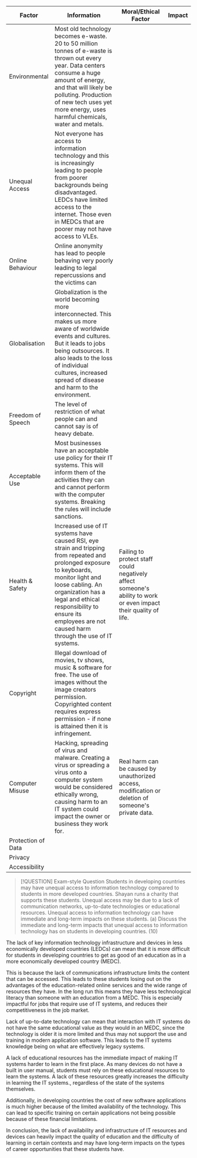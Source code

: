 
| Factor             | Information                                                                                                                                                                                                                                                                                | Moral/Ethical Factor                                                                                             | Impact |
| ------------------ | ------------------------------------------------------------------------------------------------------------------------------------------------------------------------------------------------------------------------------------------------------------------------------------------ | ---------------------------------------------------------------------------------------------------------------- | ------ |
| Environmental      | Most old technology becomes e-waste. 20 to 50 million tonnes of e-waste is thrown out every year. Data centers consume a huge amount of energy, and that will likely be polluting. Production of new tech uses yet more energy, uses harmful chemicals, water and metals.                  |                                                                                                                  |        |
| Unequal Access     | Not everyone has access to information technology and this is increasingly leading to people from poorer backgrounds being disadvantaged. LEDCs have limited access to the internet. Those even in MEDCs that are poorer may not have access to VLEs.                                      |                                                                                                                  |        |
| Online Behaviour   | Online anonymity has lead to people behaving very poorly leading to legal repercussions and the victims can                                                                                                                                                                                |                                                                                                                  |        |
| Globalisation      | Globalization is the world becoming more interconnected. This makes us more aware of worldwide events and cultures. But it leads to jobs being outsources. It also leads to the loss of individual cultures, increased spread of disease and harm to the environment.                      |                                                                                                                  |        |
| Freedom of Speech  | The level of restriction of what people can and cannot say is of heavy debate.                                                                                                                                                                                                             |                                                                                                                  |        |
| Acceptable Use     | Most businesses have an acceptable use policy for their IT systems. This will inform them of the activities they can and cannot perform with the computer systems. Breaking the rules will include sanctions.                                                                              |                                                                                                                  |        |
| Health & Safety    | Increased use of IT systems have caused RSI, eye strain and tripping from repeated and prolonged exposure to keyboards, monitor light and loose cabling. An organization has a legal and ethical responsibility to ensure its employees are not caused harm through the use of IT systems. | Failing to protect staff could negatively affect someone's ability to work or even impact their quality of life. |        |
| Copyright          | Illegal download of movies, tv shows, music & software for free. The use of images without the image creators permission. Copyrighted content requires express permission - if none is attained then it is infringement.                                                                   |                                                                                                                  |        |
| Computer Misuse    | Hacking, spreading of virus and malware. Creating a virus or spreading a virus onto a computer system would be considered ethically wrong, causing harm to an IT system could impact the owner or business they work for.                                                                  | Real harm can be caused by unauthorized access, modification or deletion of someone's private data.              |        |
| Protection of Data |                                                                                                                                                                                                                                                                                            |                                                                                                                  |        |
| Privacy            |                                                                                                                                                                                                                                                                                            |                                                                                                                  |        |
| Accessibility      |                                                                                                                                                                                                                                                                                            |                                                                                                                  |        |


> [!QUESTION] Exam-style Question
> Students in developing countries may have unequal access to information technology compared to students in more developed countries. 
> Shayan runs a charity that supports these students. Unequal access may be due to a lack of communication networks, up-to-date technologies or educational resources.
   Unequal access to information technology can have immediate and long-term impacts on these students. 
   (a) Discuss the immediate and long-term impacts that unequal access to information technology has on students in developing countries. (10) 

The lack of key information technology infrastructure and devices in less economically developed countries (LEDCs) can mean that it is more difficult for students in developing countries to get as good of an education as in a more economically developed country (MEDC). 

This is because the lack of communications infrastructure limits the content that can be accessed. This leads to these students losing out on the advantages of the education-related online services and the wide range of resources they have. In the long run this means they have less technological literacy than someone with an education from a MEDC. This is especially impactful for jobs that require use of IT systems, and reduces their competitiveness in the job market. 

Lack of up-to-date technology can mean that interaction with IT systems do not have the same educational value as they would in an MEDC, since the technology is older it is more limited and thus may not support the use and training in modern application software. This leads to the IT systems knowledge being on what are effectively legacy systems.

A lack of educational resources has the immediate impact of making IT systems harder to learn in the first place. As many devices do not have a built in user manual, students must rely on these educational resources to learn the systems. A lack of these resources greatly increases the difficulty in learning the IT systems., regardless of the state of the systems themselves. 

Additionally, in developing countries the cost of new software applications is much higher because of the limited availability of the technology. This can lead to specific training on certain applications not being possible because of these financial limitations.

In conclusion, the lack of availability and infrastructure of IT resources and devices can heavily impact the quality of education and the difficulty of learning in certain contexts and may have long-term impacts on the types of career opportunities that these students have. 